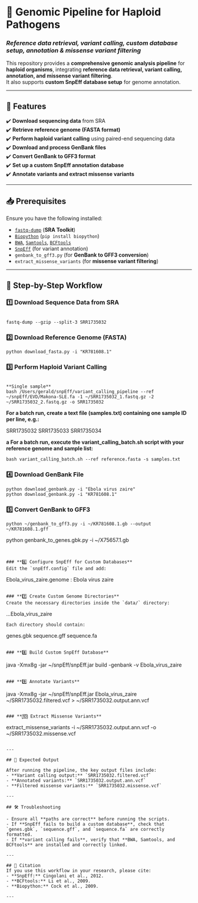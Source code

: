 # 🧬 Genomic Pipeline for Haploid Pathogens

### *Reference data retrieval, variant calling, custom database setup, annotation & missense variant filtering*

This repository provides a **comprehensive genomic analysis pipeline** for **haploid organisms**, integrating **reference data retrieval, variant calling, annotation, and missense variant filtering**.  
It also supports **custom SnpEff database setup** for genome annotation.

---

## 🚀 Features

✔️ **Download sequencing data** from SRA  
✔️ **Retrieve reference genome (FASTA format)**  
✔️ **Perform haploid variant calling** using paired-end sequencing data  
✔️ **Download and process GenBank files**  
✔️ **Convert GenBank to GFF3 format**  
✔️ **Set up a custom SnpEff annotation database**  
✔️ **Annotate variants and extract missense variants**  

---

## 📥 Prerequisites

Ensure you have the following installed:
- [`fastq-dump`](https://github.com/ncbi/sra-tools) (**SRA Toolkit**)
- [`Biopython`](https://biopython.org/) (`pip install biopython`)
- [`BWA`](http://bio-bwa.sourceforge.net/), [`Samtools`](http://www.htslib.org/), [`BCFtools`](http://www.htslib.org/)  
- [`SnpEff`](https://pcingola.github.io/SnpEff/) (for variant annotation)  
- `genbank_to_gff3.py` (for **GenBank to GFF3 conversion**)  
- `extract_missense_variants` (for **missense variant filtering**)  

---

## 📌 Step-by-Step Workflow

### **1️⃣ Download Sequence Data from SRA**

```

fastq-dump --gzip --split-3 SRR1735032

```

### **2️⃣ Download Reference Genome (FASTA)**

```
python download_fasta.py -i "KR781608.1"
```

### **3️⃣ Perform Haploid Variant Calling**

```

**Single sample**
bash /Users/gerald/snpEff/variant_calling_pipeline --ref ~/snpEff/EVD/Makona-SLE.fa -1 ~/SRR1735032_1.fastq.gz -2 ~/SRR1735032_2.fastq.gz -o SRR1735032

```


 **For a batch run, create a text file (samples.txt) containing one sample ID per line, e.g.:**

   SRR1735032
   SRR1735033
   SRR1735034

 **a For a batch run, execute the variant_calling_batch.sh script with your reference genome and sample list:**

```
bash variant_calling_batch.sh --ref reference.fasta -s samples.txt

```

### **4️⃣ Download GenBank File**

```
python download_genbank.py -i "Ebola virus zaire"
python download_genbank.py -i "KR781608.1"

```

### **5️⃣ Convert GenBank to GFF3**

```
python ~/genbank_to_gff3.py -i ~/KR781608.1.gb --output ~/KR781608.1.gff

```
 python genbank_to_genes.gbk.py -i ~/X75657.1.gb
 
```


### **6️⃣ Configure SnpEff for Custom Databases**
Edit the `snpEff.config` file and add:

```

Ebola_virus_zaire.genome : Ebola virus zaire

```

### **7️⃣ Create Custom Genome Directories**
Create the necessary directories inside the `data/` directory:

```

...Ebola_virus_zaire

```
Each directory should contain:

```
genes.gbk
sequence.gff
sequence.fa
```

### **8️⃣ Build Custom SnpEff Database**

```
java -Xmx8g -jar ~/snpEff/snpEff.jar build -genbank -v Ebola_virus_zaire

```

### **9️⃣ Annotate Variants**

```
java -Xmx8g -jar ~/snpEff/snpEff.jar Ebola_virus_zaire ~/SRR1735032.filtered.vcf > ~/SRR1735032.output.ann.vcf

```

### **🔟 Extract Missense Variants**

```
extract_missense_variants -i ~/SRR1735032.output.ann.vcf -o ~/SRR1735032.missense.vcf

```

---

## 📌 Expected Output

After running the pipeline, the key output files include:
- **Variant calling output:** `SRR1735032.filtered.vcf`
- **Annotated variants:** `SRR1735032.output.ann.vcf`
- **Filtered missense variants:** `SRR1735032.missense.vcf`

---

## 🛠️ Troubleshooting

- Ensure all **paths are correct** before running the scripts.
- If **SnpEff fails to build a custom database**, check that `genes.gbk`, `sequence.gff`, and `sequence.fa` are correctly formatted.
- If **variant calling fails**, verify that **BWA, Samtools, and BCFtools** are installed and correctly linked.

---

## 📝 Citation
If you use this workflow in your research, please cite:
- **SnpEff:** Cingolani et al., 2012.
- **BCFtools:** Li et al., 2009.
- **Biopython:** Cock et al., 2009.

---


